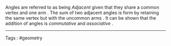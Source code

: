 Angles are referred to as being *Adjacent* given that they share a common vertex and one arm . The sum of two adjacent angles is form by retaining the same vertex but with the uncommon arms . It can be shown that the addition of angles is *commutative* and  *associative* . 


___
Tags : #geometry 